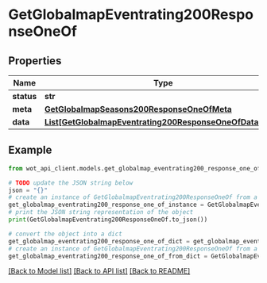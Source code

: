 # GetGlobalmapEventrating200ResponseOneOf


## Properties

Name | Type | Description | Notes
------------ | ------------- | ------------- | -------------
**status** | **str** |  | 
**meta** | [**GetGlobalmapSeasons200ResponseOneOfMeta**](GetGlobalmapSeasons200ResponseOneOfMeta.md) |  | 
**data** | [**List[GetGlobalmapEventrating200ResponseOneOfDataInner]**](GetGlobalmapEventrating200ResponseOneOfDataInner.md) |  | 

## Example

```python
from wot_api_client.models.get_globalmap_eventrating200_response_one_of import GetGlobalmapEventrating200ResponseOneOf

# TODO update the JSON string below
json = "{}"
# create an instance of GetGlobalmapEventrating200ResponseOneOf from a JSON string
get_globalmap_eventrating200_response_one_of_instance = GetGlobalmapEventrating200ResponseOneOf.from_json(json)
# print the JSON string representation of the object
print(GetGlobalmapEventrating200ResponseOneOf.to_json())

# convert the object into a dict
get_globalmap_eventrating200_response_one_of_dict = get_globalmap_eventrating200_response_one_of_instance.to_dict()
# create an instance of GetGlobalmapEventrating200ResponseOneOf from a dict
get_globalmap_eventrating200_response_one_of_from_dict = GetGlobalmapEventrating200ResponseOneOf.from_dict(get_globalmap_eventrating200_response_one_of_dict)
```
[[Back to Model list]](../README.md#documentation-for-models) [[Back to API list]](../README.md#documentation-for-api-endpoints) [[Back to README]](../README.md)



